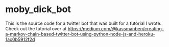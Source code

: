 # moby_dick_bot
This is the source code for a twitter bot that was built for a tutorial I wrote. 
Check out the tutorial over at https://medium.com/@kassmanben/creating-a-markov-chain-based-twitter-bot-using-python-node-js-and-heroku-1ac0b5912f2d
